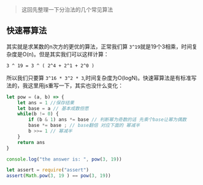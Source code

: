 > 这回先整理一下分治法的几个常见算法

## 快速幂算法
其实就是求某数的n次方的更优的算法，正常我们算 `3^19`就是19个3相乘，时间复杂度是O(n)。但是其实我们可以这样计算：
```
3 ^ 19 = 3 ^ ( 2^4 + 2^1 + 2^0 )
```
所以我们只要算 `3^16 * 3^2 * 3`,时间复杂度为O(logN)。快速幂算法是有标准写法的，我这里用js重写一下，其实也没什么变化：
```javascript
let pow = (a, b) => {
	let ans = 1 //保存结果
	let base = a // 基本成数但愿
	while(b != 0) {
		if (b & 1) ans *= base // 判断幂为奇数的话 先乘个base让幂为偶数
		base *= base ; // base翻倍 对应下面的 幂减半
		b >>= 1 // 幂减半
	}
	return ans
}

console.log("the answer is: ", pow(3, 19))

let assert = require("assert")
assert(Math.pow(3, 19 ) == pow(3, 19))
```
